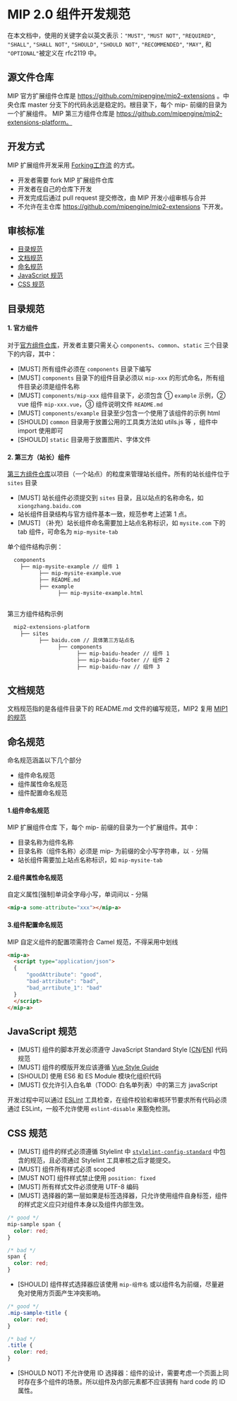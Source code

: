 # MIP 2.0 组件开发规范

在本文档中，使用的关键字会以英文表示：`"MUST"`, `"MUST NOT"`, `"REQUIRED"`, `"SHALL"`, `"SHALL NOT"`, `"SHOULD"`, `"SHOULD NOT"`, `"RECOMMENDED"`, `"MAY"`, 和 `"OPTIONAL"`被定义在 rfc2119 中。

## 源文件仓库

MIP 官方扩展组件仓库是 https://github.com/mipengine/mip2-extensions 。中央仓库 master 分支下的代码永远是稳定的。根目录下，每个 mip- 前缀的目录为一个扩展组件。
MIP 第三方组件仓库是 https://github.com/mipengine/mip2-extensions-platform。

## 开发方式

MIP 扩展组件开发采用 [Forking工作流](https://github.com/oldratlee/translations/blob/master/git-workflows-and-tutorials/workflow-forking.md) 的方式。

- 开发者需要 fork MIP 扩展组件仓库
- 开发者在自己的仓库下开发
- 开发完成后通过 pull request 提交修改，由 MIP 开发小组审核与合并
- 不允许在主仓库 https://github.com/mipengine/mip2-extensions 下开发。


## 审核标准

  - <a href="#1">目录规范</a>
  - <a href="#2">文档规范</a>
  - <a href="#3">命名规范</a>
  - <a href="#4">JavaScript 规范</a>
  - <a href="#5">CSS 规范</a>


<a id="1"></a>
## 目录规范

#### 1. 官方组件

对于[官方组件仓库](https://github.com/mipengine/mip2-extensions)，开发者主要只需关心 `components`、`common`、`static` 三个目录下的内容，其中：

- [MUST] 所有组件必须在 `components` 目录下编写
- [MUST] `components` 目录下的组件目录必须以 `mip-xxx` 的形式命名，所有组件目录必须是组件名称
- [MUST] `components/mip-xxx` 组件目录下，必须包含 ① `example` 示例，② vue 组件 `mip-xxx.vue`，③ 组件说明文件 `README.md` 
- [MUST] `components/example` 目录至少包含一个使用了该组件的示例 html
- [SHOULD] `common` 目录用于放置公用的工具类方法如 utils.js 等 ，组件中 import 使用即可
- [SHOULD] `static` 目录用于放置图片、字体文件

#### 2. 第三方（站长）组件

[第三方组件仓库](https://github.com/mipengine/mip2-extensions-platform#mip2-extensions-platform)以项目（一个站点）的粒度来管理站长组件。所有的站长组件位于 `sites` 目录

- [MUST] 站长组件必须提交到 `sites` 目录，且以站点的名称命名，如 `xiongzhang.baidu.com`
- 站长组件目录结构与官方组件基本一致，规范参考上述第 1 点。
- [MUST] （补充）站长组件命名需要加上站点名称标识，如 `mysite.com` 下的 tab 组件，可命名为 `mip-mysite-tab`

单个组件结构示例：

```bash
  components
    ├── mip-mysite-example // 组件 1
          ├── mip-mysite-example.vue
          ├── README.md
          ├── example
                ├── mip-mysite-example.html
       
```



第三方组件结构示例
```bash
  mip2-extensions-platform
    ├── sites
          ├── baidu.com // 具体第三方站点名
                ├── components
                      ├── mip-baidu-header // 组件 1
                      ├── mip-baidu-footer // 组件 2
                      ├── mip-baidu-nav // 组件 3             
```



<a id="2"></a>
## 文档规范

文档规范指的是各组件目录下的 README.md 文件的编写规范，MIP2 复用 [MIP1 的规范](https://github.com/mipengine/mip-extensions/blob/master/docs/spec-readme-md.md)


<a id="3"></a>
## 命名规范

命名规范涵盖以下几个部分
- 组件命名规范
- 组件属性命名规范
- 组件配置命名规范

#### 1.组件命名规范

MIP 扩展组件仓库 下，每个 mip- 前缀的目录为一个扩展组件。其中：
- 目录名称为组件名称
- 目录名称（组件名称）必须是 mip- 为前缀的全小写字符串，以 `-` 分隔
- 站长组件需要加上站点名称标识，如 `mip-mysite-tab`

#### 2.组件属性命名规范

自定义属性[强制]单词全字母小写，单词间以 - 分隔

```html
<mip-a some-attribute="xxx"></mip-a>
```
#### 3.组件配置命名规范

MIP 自定义组件的配置项需符合 Camel 规范，不得采用中划线

```html
<mip-a>
  <script type="application/json">
  {
      "goodAttribute": "good",
      "bad-attribute": "bad",
      "bad_arrtibute_1": "bad"
  }
  </script>
</mip-a>
```

<a id="4"></a>
## JavaScript 规范

- [MUST] 组件的脚本开发必须遵守 JavaScript Standard Style [[CN](https://standardjs.com/rules-zhcn.html)/[EN](https://standardjs.com/rules-en.html)] 代码规范
- [MUST] 组件的模版开发应该遵循 [Vue Style Guide](https://cn.vuejs.org/v2/style-guide/index.html)
- [SHOULD] 使用 ES6 和 ES Module 模块化组织代码
- [MUST] 仅允许引入白名单（TODO: 白名单列表）中的第三方 javaScript

开发过程中可以通过 [ESLint](https://eslint.org/) 工具检查，在组件校验和审核环节要求所有代码必须通过 ESLint，一般不允许使用 `eslint-disable` 来豁免检测。


<a id="5"></a>
## CSS 规范

- [MUST] 组件的样式必须遵循 Stylelint 中 [`stylelint-config-standard`](https://github.com/stylelint/stylelint-config-standard) 中包含的规范，且必须通过 Stylelint 工具审核之后才能提交。
- [MUST] 组件所有样式必须 scoped
- [MUST NOT] 组件样式禁止使用 `position: fixed`
- [MUST] 所有样式文件必须使用 UTF-8 编码
- [MUST] 选择器的第一层如果是标签选择器，只允许使用组件自身标签，组件的样式定义应只对组件本身以及组件内部生效。

```css
/* good */
mip-sample span {
  color: red;
}

/* bad */
span {
  color: red;
}
```

- [SHOULD] 组件样式选择器应该使用 `mip-组件名` 或以组件名为前缀，尽量避免对使用方页面产生冲突影响。

```css
/* good */
.mip-sample-title {
  color: red;
}

/* bad */
.title {
  color: red;
}
```

- [SHOULD NOT] 不允许使用 ID 选择器：组件的设计，需要考虑一个页面上同时存在多个组件的场景。所以组件及内部元素都不应该拥有 hard code 的 ID 属性。



